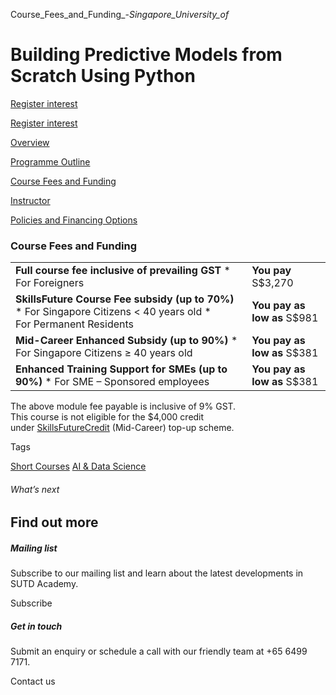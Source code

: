 Course_Fees_and_Funding_-_Singapore_University_of_



Building Predictive Models from Scratch Using Python
====================================================

[Register interest](/admissions/academy/short-courses/short-courses-register-your-interest/?coursename=building-predictive-models-from-scratch-using-python)

[Register interest](/admissions/academy/short-courses/short-courses-register-your-interest/?coursename=building-predictive-models-from-scratch-using-python)

[Overview](/course/building-predictive-models-from-scratch-using-python/#tabs)

[Programme Outline](/course/building-predictive-models-from-scratch-using-python/programme-outline/#tabs)

[Course Fees and Funding](/course/building-predictive-models-from-scratch-using-python/course-fees-and-funding/#tabs)

[Instructor](/course/building-predictive-models-from-scratch-using-python/instructor/#tabs)

[Policies and Financing Options](/course/building-predictive-models-from-scratch-using-python/policies-and-financing-options/#tabs)

### Course Fees and Funding

|  |  |
| --- | --- |
| **Full course fee inclusive of prevailing GST**  * For Foreigners | **You pay**  S$3,270 |
| **SkillsFuture Course Fee subsidy (up to 70%)**  * For Singapore Citizens < 40 years old * For Permanent Residents | **You pay as low as**  S$981 |
| **Mid-Career Enhanced Subsidy (up to 90%)**  * For Singapore Citizens ≥ 40 years old | **You pay as low as**  S$381 |
| **Enhanced Training Support for SMEs (up to 90%)**  * For SME – Sponsored employees | **You pay as low as**  S$381 |

The above module fee payable is inclusive of 9% GST.  
This course is not eligible for the $4,000 credit under [SkillsFuture](http://www.skillsfuture.gov.sg/credit)[Credit](http://www.skillsfuture.gov.sg/credit) (Mid-Career) top-up scheme.

Tags

[Short Courses](/admissions/academy/courses-and-modules/?academy-type-course=780)
[AI & Data Science](/admissions/academy/courses-and-modules/?discipline=782)

###### What’s next

Find out more
-------------

##### Mailing list

Subscribe to our mailing list and learn about the latest developments in SUTD Academy.

Subscribe

##### Get in touch

Submit an enquiry or schedule a call with our friendly team at +65 6499 7171.

Contact us


